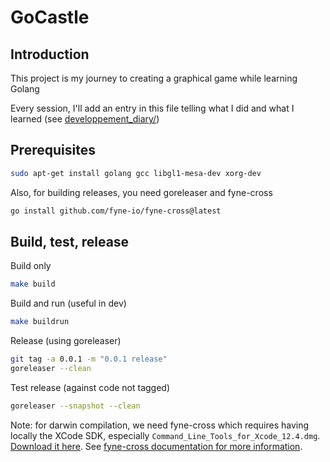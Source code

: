 # GoCastle

## Introduction

This project is my journey to creating a graphical game while learning Golang

Every session, I'll add an entry in this file telling what I did and what I learned (see [developpement_diary/](developpement_diary/))

## Prerequisites 

```bash
sudo apt-get install golang gcc libgl1-mesa-dev xorg-dev
```

Also, for building releases, you need goreleaser and fyne-cross

```bash
go install github.com/fyne-io/fyne-cross@latest
```

## Build, test, release

Build only

```bash
make build
```

Build and run (useful in dev)

```bash
make buildrun
```

Release (using goreleaser)

```bash
git tag -a 0.0.1 -m "0.0.1 release"
goreleaser --clean
```

Test release (against code not tagged)

```bash
goreleaser --snapshot --clean
```

Note: for darwin compilation, we need fyne-cross which requires having locally the XCode SDK, especially `Command_Line_Tools_for_Xcode_12.4.dmg`. [Download it here](https://developer.apple.com/download/all/?q=Command%20Line%20Tools). See [fyne-cross documentation for more information](https://github.com/fyne-io/fyne-cross/blob/master/README.md).